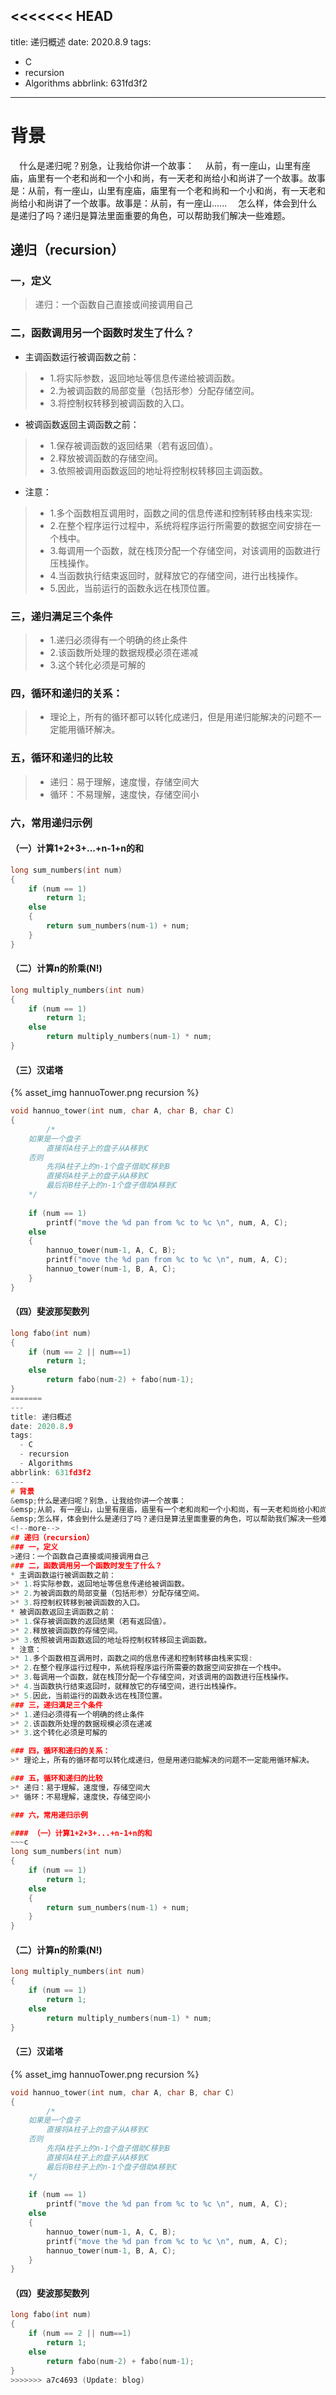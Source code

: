 <<<<<<< HEAD
---
title: 递归概述
date: 2020.8.9
tags:
  - C
  - recursion
  - Algorithms
abbrlink: 631fd3f2
---
# 背景
&emsp;什么是递归呢？别急，让我给你讲一个故事：
&emsp;从前，有一座山，山里有座庙，庙里有一个老和尚和一个小和尚，有一天老和尚给小和尚讲了一个故事。故事是：从前，有一座山，山里有座庙，庙里有一个老和尚和一个小和尚，有一天老和尚给小和尚讲了一个故事。故事是：从前，有一座山......
&emsp;怎么样，体会到什么是递归了吗？递归是算法里面重要的角色，可以帮助我们解决一些难题。
<!--more-->
## 递归（recursion）
### 一，定义
>递归：一个函数自己直接或间接调用自己
### 二，函数调用另一个函数时发生了什么？
* 主调函数运行被调函数之前：
>* 1.将实际参数，返回地址等信息传递给被调函数。
>* 2.为被调函数的局部变量（包括形参）分配存储空间。
>* 3.将控制权转移到被调函数的入口。
* 被调函数返回主调函数之前：
>* 1.保存被调函数的返回结果（若有返回值）。
>* 2.释放被调函数的存储空间。
>* 3.依照被调用函数返回的地址将控制权转移回主调函数。
* 注意：
>* 1.多个函数相互调用时，函数之间的信息传递和控制转移由栈来实现:
>* 2.在整个程序运行过程中，系统将程序运行所需要的数据空间安排在一个栈中。
>* 3.每调用一个函数，就在栈顶分配一个存储空间，对该调用的函数进行压栈操作。
>* 4.当函数执行结束返回时，就释放它的存储空间，进行出栈操作。
>* 5.因此，当前运行的函数永远在栈顶位置。
### 三，递归满足三个条件
>* 1.递归必须得有一个明确的终止条件
>* 2.该函数所处理的数据规模必须在递减
>* 3.这个转化必须是可解的

### 四，循环和递归的关系：
>* 理论上，所有的循环都可以转化成递归，但是用递归能解决的问题不一定能用循环解决。

### 五，循环和递归的比较
>* 递归：易于理解，速度慢，存储空间大
>* 循环：不易理解，速度快，存储空间小

### 六，常用递归示例

#### （一）计算1+2+3+...+n-1+n的和
~~~c
long sum_numbers(int num)
{
    if (num == 1)
        return 1;
    else
    {
        return sum_numbers(num-1) + num;
    }
}
~~~
#### （二）计算n的阶乘(N!)
~~~c
long multiply_numbers(int num)
{
    if (num == 1)
        return 1;
    else
        return multiply_numbers(num-1) * num;
}
~~~
#### （三）汉诺塔
{% asset_img hannuoTower.png recursion %}
~~~c
void hannuo_tower(int num, char A, char B, char C)
{
        /*
	如果是一个盘子
		直接将A柱子上的盘子从A移到C
	否则
		先将A柱子上的n-1个盘子借助C移到B
		直接将A柱子上的盘子从A移到C
		最后将B柱子上的n-1个盘子借助A移到C
	*/
    
    if (num == 1)
        printf("move the %d pan from %c to %c \n", num, A, C);
    else
    {
        hannuo_tower(num-1, A, C, B);
        printf("move the %d pan from %c to %c \n", num, A, C);
        hannuo_tower(num-1, B, A, C);
    }
}
~~~
#### （四）斐波那契数列
~~~c
long fabo(int num)
{
    if (num == 2 || num==1)
        return 1;
    else
        return fabo(num-2) + fabo(num-1);
}
=======
---
title: 递归概述
date: 2020.8.9
tags:
  - C
  - recursion
  - Algorithms
abbrlink: 631fd3f2
---
# 背景
&emsp;什么是递归呢？别急，让我给你讲一个故事：
&emsp;从前，有一座山，山里有座庙，庙里有一个老和尚和一个小和尚，有一天老和尚给小和尚讲了一个故事。故事是：从前，有一座山，山里有座庙，庙里有一个老和尚和一个小和尚，有一天老和尚给小和尚讲了一个故事。故事是：从前，有一座山......
&emsp;怎么样，体会到什么是递归了吗？递归是算法里面重要的角色，可以帮助我们解决一些难题。
<!--more-->
## 递归（recursion）
### 一，定义
>递归：一个函数自己直接或间接调用自己
### 二，函数调用另一个函数时发生了什么？
* 主调函数运行被调函数之前：
>* 1.将实际参数，返回地址等信息传递给被调函数。
>* 2.为被调函数的局部变量（包括形参）分配存储空间。
>* 3.将控制权转移到被调函数的入口。
* 被调函数返回主调函数之前：
>* 1.保存被调函数的返回结果（若有返回值）。
>* 2.释放被调函数的存储空间。
>* 3.依照被调用函数返回的地址将控制权转移回主调函数。
* 注意：
>* 1.多个函数相互调用时，函数之间的信息传递和控制转移由栈来实现:
>* 2.在整个程序运行过程中，系统将程序运行所需要的数据空间安排在一个栈中。
>* 3.每调用一个函数，就在栈顶分配一个存储空间，对该调用的函数进行压栈操作。
>* 4.当函数执行结束返回时，就释放它的存储空间，进行出栈操作。
>* 5.因此，当前运行的函数永远在栈顶位置。
### 三，递归满足三个条件
>* 1.递归必须得有一个明确的终止条件
>* 2.该函数所处理的数据规模必须在递减
>* 3.这个转化必须是可解的

### 四，循环和递归的关系：
>* 理论上，所有的循环都可以转化成递归，但是用递归能解决的问题不一定能用循环解决。

### 五，循环和递归的比较
>* 递归：易于理解，速度慢，存储空间大
>* 循环：不易理解，速度快，存储空间小

### 六，常用递归示例

#### （一）计算1+2+3+...+n-1+n的和
~~~c
long sum_numbers(int num)
{
    if (num == 1)
        return 1;
    else
    {
        return sum_numbers(num-1) + num;
    }
}
~~~
#### （二）计算n的阶乘(N!)
~~~c
long multiply_numbers(int num)
{
    if (num == 1)
        return 1;
    else
        return multiply_numbers(num-1) * num;
}
~~~
#### （三）汉诺塔
{% asset_img hannuoTower.png recursion %}
~~~c
void hannuo_tower(int num, char A, char B, char C)
{
        /*
	如果是一个盘子
		直接将A柱子上的盘子从A移到C
	否则
		先将A柱子上的n-1个盘子借助C移到B
		直接将A柱子上的盘子从A移到C
		最后将B柱子上的n-1个盘子借助A移到C
	*/
    
    if (num == 1)
        printf("move the %d pan from %c to %c \n", num, A, C);
    else
    {
        hannuo_tower(num-1, A, C, B);
        printf("move the %d pan from %c to %c \n", num, A, C);
        hannuo_tower(num-1, B, A, C);
    }
}
~~~
#### （四）斐波那契数列
~~~c
long fabo(int num)
{
    if (num == 2 || num==1)
        return 1;
    else
        return fabo(num-2) + fabo(num-1);
}
>>>>>>> a7c4693 (Update: blog)
~~~